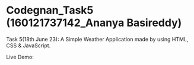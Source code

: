 # Codegnan_Task5 (160121737142_Ananya Basireddy)
Task 5(18th June 23): A Simple Weather Application made by using HTML, CSS &amp; JavaScript.

Live Demo:
